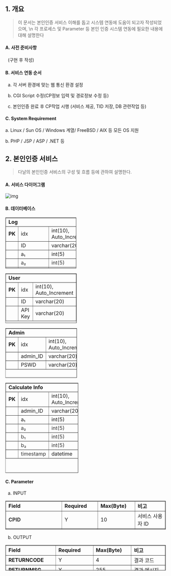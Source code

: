 ## 1\. 개요

> 이 문서는 본인인증 서비스 이해를 돕고 시스템 연동에 도움이 되고자 작성되었으며, \n 각 프로세스 및 Parameter 등 본인 인증 시스템 연동에 필요한 내용에 대해 설명한다

#### A. 사전 준비사항

  (구현 후 작성)

#### B. 서비스 연동 순서

  a. 각 서버 환경에 맞는 웹 통신 환경 설정

  b. CGI Script 수정(CP정보 입력 및 경로정보 수정 등)

  c. 본인인증 완료 후 CP작업 시행 (서비스 제공, TID 저장, DB 관련작업 등)

#### C. System Requirement

a. Linux / Sun OS / Windows 계열/ FreeBSD / AIX 등 모든 OS 지원

b. PHP / JSP / ASP / .NET 등

## 2\. 본인인증 서비스

> 다날의 본인인증 서비스의 구성 및 흐름 등에 관하여 설명한다.

#### A. 서비스 다이어그램

![img](https://img1.daumcdn.net/thumb/R1280x0/?scode=mtistory2&fname=https%3A%2F%2Fblog.kakaocdn.net%2Fdn%2FeTlrel%2FbtqKXMcl0g9%2FM2n5N4E3w40HdgFbyBhYD0%2Fimg.png)

#### B. 데이터베이스

<table style="border-collapse: collapse; width: 44.1813%; height: 160px;" border="1" data-ke-style="style13"><tbody><tr style="height: 20px;"><td style="width: 33.3333%; height: 20px;" colspan="3"><b>Log</b></td></tr><tr style="height: 20px;"><td style="width: 33.3333%; height: 20px;"><b>PK</b></td><td style="width: 33.3333%; height: 20px;">idx</td><td style="width: 33.3333%; height: 20px;">int(10), Auto_Increment</td></tr><tr style="height: 20px;"><td style="width: 33.3333%; height: 20px;">&nbsp;</td><td style="width: 33.3333%; height: 20px;">ID</td><td style="width: 33.3333%; height: 20px;">varchar(20)</td></tr><tr style="height: 20px;"><td style="width: 33.3333%; height: 20px;">&nbsp;</td><td style="width: 33.3333%; height: 20px;"><span>a₁<br></span></td><td style="width: 33.3333%; height: 20px;">int(5)</td></tr><tr style="height: 20px;"><td style="width: 33.3333%; height: 20px;">&nbsp;</td><td style="width: 33.3333%; height: 20px;"><span style="color: #333333;">a₂<span></span></span></td><td style="width: 33.3333%; height: 20px;"><span style="color: #333333;">int(5)</span></td></tr><tr style="height: 20px;"><td style="width: 33.3333%; height: 20px;">&nbsp;</td><td style="width: 33.3333%; height: 20px;"><span style="color: #333333;">b₁<span></span></span></td><td style="width: 33.3333%; height: 20px;"><span style="color: #333333;">int(5)</span></td></tr><tr style="height: 20px;"><td style="width: 33.3333%; height: 20px;">&nbsp;</td><td style="width: 33.3333%; height: 20px;"><span style="color: #333333;">b₂</span></td><td style="width: 33.3333%; height: 20px;"><span style="color: #333333;">int(5)</span></td></tr><tr style="height: 20px;"><td style="width: 33.3333%; height: 20px;">&nbsp;</td><td style="width: 33.3333%; height: 20px;"><span style="color: #333333;">timestamp</span></td><td style="width: 33.3333%; height: 20px;">datetime</td></tr></tbody></table>

<table style="border-collapse: collapse; width: 44.384%; height: 156px;" border="1" data-ke-style="style13"><tbody><tr style="height: 20px;"><td style="width: 99.9999%; height: 20px;" colspan="3"><b>User</b></td></tr><tr style="height: 20px;"><td style="width: 33.3333%; height: 20px;"><b>PK</b></td><td style="width: 33.3333%; height: 20px;">idx</td><td style="width: 33.3333%; height: 20px;">int(10), Auto_Increment</td></tr><tr style="height: 20px;"><td style="width: 33.3333%; height: 20px;">&nbsp;</td><td style="width: 33.3333%; height: 20px;">ID</td><td style="width: 33.3333%; height: 20px;">varchar(20)</td></tr><tr style="height: 20px;"><td style="width: 33.3333%; height: 20px;">&nbsp;</td><td style="width: 33.3333%; height: 20px;"><span>API Key</span></td><td style="width: 33.3333%; height: 20px;">varchar(20)</td></tr></tbody></table>

<table style="border-collapse: collapse; width: 44.6512%; height: 156px;" border="1" data-ke-style="style13"><tbody><tr style="height: 20px;"><td style="width: 99.9999%; height: 20px;" colspan="3"><b>Admin</b></td></tr><tr style="height: 20px;"><td style="width: 33.3333%; height: 20px;"><b>PK</b></td><td style="width: 33.3333%; height: 20px;">idx</td><td style="width: 33.3333%; height: 20px;">int(10), Auto_Increment</td></tr><tr style="height: 20px;"><td style="width: 33.3333%; height: 20px;">&nbsp;</td><td style="width: 33.3333%; height: 20px;">admin_ID</td><td style="width: 33.3333%; height: 20px;">varchar(20)</td></tr><tr style="height: 20px;"><td style="width: 33.3333%; height: 20px;">&nbsp;</td><td style="width: 33.3333%; height: 20px;">PSWD</td><td style="width: 33.3333%; height: 20px;">varchar(20)</td></tr></tbody></table>

<table style="border-collapse: collapse; width: 45.3488%; height: 283px;" border="1" data-ke-style="style13"><tbody><tr style="height: 20px;"><td style="width: 33.3333%; height: 20px;" colspan="3"><b>Calculate Info</b></td></tr><tr style="height: 20px;"><td style="width: 33.3333%; height: 20px;"><b>PK</b></td><td style="width: 33.3333%; height: 20px;">idx</td><td style="width: 33.3333%; height: 20px;">int(10), Auto_Increment</td></tr><tr style="height: 20px;"><td style="width: 33.3333%; height: 20px;">&nbsp;</td><td style="width: 33.3333%; height: 20px;">admin_ID</td><td style="width: 33.3333%; height: 20px;">varchar(20)</td></tr><tr style="height: 20px;"><td style="width: 33.3333%; height: 20px;">&nbsp;</td><td style="width: 33.3333%; height: 20px;"><span>a₁<br></span></td><td style="width: 33.3333%; height: 20px;">int(5)</td></tr><tr style="height: 20px;"><td style="width: 33.3333%; height: 20px;">&nbsp;</td><td style="width: 33.3333%; height: 20px;"><span style="color: #333333;">a₂</span></td><td style="width: 33.3333%; height: 20px;"><span style="color: #333333;">int(5)</span></td></tr><tr style="height: 20px;"><td style="width: 33.3333%; height: 20px;">&nbsp;</td><td style="width: 33.3333%; height: 20px;"><span style="color: #333333;">b₁</span></td><td style="width: 33.3333%; height: 20px;"><span style="color: #333333;">int(5)</span></td></tr><tr style="height: 20px;"><td style="width: 33.3333%; height: 20px;">&nbsp;</td><td style="width: 33.3333%; height: 20px;"><span style="color: #333333;">b₂</span></td><td style="width: 33.3333%; height: 20px;"><span style="color: #333333;">int(5)</span></td></tr><tr style="height: 20px;"><td style="width: 33.3333%; height: 20px;">&nbsp;</td><td style="width: 33.3333%; height: 20px;"><span style="color: #333333;">timestamp</span></td><td style="width: 33.3333%; height: 20px;">datetime</td></tr></tbody></table>

#### C. Parameter

  a. INPUT

<table style="border-collapse: collapse; width: 100%; height: 90px;" border="1" data-ke-style="style12"><tbody><tr style="height: 20px;"><td style="width: 25%; height: 20px;"><b>Field</b></td><td style="width: 25%; height: 20px;"><b>Required</b></td><td style="width: 25%; height: 20px;"><b>Max(Byte)</b></td><td style="width: 25%; height: 20px;"><b>비고</b></td></tr><tr style="height: 20px;"><td style="width: 25%; height: 20px;"><b><span style="color: #333333;">CPID</span></b></td><td style="width: 25%; height: 20px;">Y</td><td style="width: 25%; height: 20px;">10</td><td style="width: 25%; height: 20px;">서비스 사용자 ID</td></tr><tr style="height: 20px;"><td style="width: 25%; height: 20px;"><b>ORIGIN_MONEY</b></td><td style="width: 25%; height: 20px;">Y</td><td style="width: 25%; height: 20px;">2</td><td style="width: 25%; height: 20px;">원화</td></tr><tr style="height: 20px;"><td style="width: 25%; height: 20px;"><b>EXCHANGE_MONEY</b></td><td style="width: 25%; height: 20px;">Y</td><td style="width: 25%; height: 20px;">2</td><td style="width: 25%; height: 20px;">페이코인</td></tr><tr style="height: 10px;"><td style="width: 25%; height: 10px;"><b>CHANGE_TYPE</b></td><td style="width: 25%; height: 10px;">Y</td><td style="width: 25%; height: 10px;">2</td><td style="width: 25%; height: 10px;">살 때 / 팔 때</td></tr></tbody></table>

  b. OUTPUT

<table style="border-collapse: collapse; width: 100%; height: 80px;" border="1" data-ke-style="style12"><tbody><tr style="height: 20px;"><td style="width: 25%; height: 20px;"><b>Field</b></td><td style="width: 25%; height: 20px;"><b>Required</b></td><td style="width: 25%; height: 20px;"><b>Max(Byte)</b></td><td style="width: 25%; height: 20px;"><b>비고</b></td></tr><tr style="height: 20px;"><td style="width: 25%; height: 20px;"><b>RETURNCODE</b></td><td style="width: 25%; height: 20px;">Y</td><td style="width: 25%; height: 20px;">4</td><td style="width: 25%; height: 20px;">결과 코드</td></tr><tr style="height: 20px;"><td style="width: 25%; height: 20px;"><b>RETURNMSG</b></td><td style="width: 25%; height: 20px;">Y</td><td style="width: 25%; height: 20px;">255</td><td style="width: 25%; height: 20px;">결과 메시지</td></tr><tr style="height: 20px;"><td style="width: 25%; height: 20px;"><b>EXCHANGE_RATE</b></td><td style="width: 25%; height: 20px;">Y</td><td style="width: 25%; height: 20px;">10</td><td style="width: 25%; height: 20px;">결과 환율</td></tr></tbody></table>
